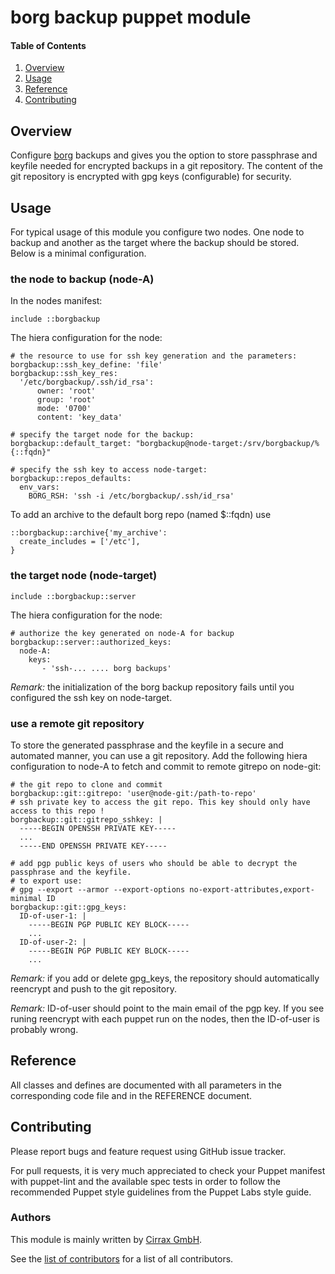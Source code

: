 # borg backup puppet module



#### Table of Contents

1. [Overview](#overview)
1. [Usage](#usage)
1. [Reference](#reference)
1. [Contributing](#contributing)


## Overview

Configure [borg](http://borgbackup.readthedocs.io/en/stable/) backups and gives you the option to store
passphrase and keyfile needed for encrypted backups in a git repository. The content of the git repository is
encrypted with gpg keys (configurable) for security.

## Usage

For typical usage of this module you configure two nodes. One node to backup and another as the target where the
backup should be stored. Below is a minimal configuration.

### the node to backup (node-A)

In the nodes manifest:

    include ::borgbackup

The hiera configuration for the node:

    # the resource to use for ssh key generation and the parameters:
    borgbackup::ssh_key_define: 'file'
    borgbackup::ssh_key_res:
      '/etc/borgbackup/.ssh/id_rsa':
          owner: 'root'
          group: 'root'
          mode: '0700'
          content: 'key_data'

    # specify the target node for the backup:
    borgbackup::default_target: "borgbackup@node-target:/srv/borgbackup/%{::fqdn}"

    # specify the ssh key to access node-target:
    borgbackup::repos_defaults:
      env_vars:
        BORG_RSH: 'ssh -i /etc/borgbackup/.ssh/id_rsa'

To add an archive to the default borg repo (named $::fqdn) use

    ::borgbackup::archive{'my_archive':
      create_includes = ['/etc'],
    }

### the target node (node-target)

    include ::borgbackup::server

The hiera configuration for the node:

    # authorize the key generated on node-A for backup
    borgbackup::server::authorized_keys:
      node-A:
        keys:
           - 'ssh-... .... borg backups'

*Remark:* the initialization of the borg backup repository fails until you configured the ssh key on node-target.

### use a remote git repository
To store the generated passphrase and the keyfile in a secure and automated manner, you can use a git repository.
Add the following hiera configuration to node-A to fetch and commit to remote gitrepo on node-git:

    # the git repo to clone and commit
    borgbackup::git::gitrepo: 'user@node-git:/path-to-repo'
    # ssh private key to access the git repo. This key should only have  access to this repo !
    borgbackup::git::gitrepo_sshkey: |
      -----BEGIN OPENSSH PRIVATE KEY-----
      ...
      -----END OPENSSH PRIVATE KEY-----

    # add pgp public keys of users who should be able to decrypt the passphrase and the keyfile.
    # to export use:
    # gpg --export --armor --export-options no-export-attributes,export-minimal ID
    borgbackup::git::gpg_keys:
      ID-of-user-1: |
        -----BEGIN PGP PUBLIC KEY BLOCK-----
        ...
      ID-of-user-2: |
        -----BEGIN PGP PUBLIC KEY BLOCK-----
        ...

*Remark:* if you add or delete gpg_keys, the repository should automatically reencrypt and push to the git repository.

*Remark:* ID-of-user should point to the main email of the pgp key. If you see runing reencrypt with each puppet run on
the nodes, then the ID-of-user is probably wrong.

## Reference

All classes and defines are documented with all parameters in the corresponding code file and
in the REFERENCE document.

## Contributing

Please report bugs and feature request using GitHub issue tracker.

For pull requests, it is very much appreciated to check your Puppet manifest with puppet-lint
and the available spec tests  in order to follow the recommended Puppet style guidelines
from the Puppet Labs style guide.

### Authors

This module is mainly written by [Cirrax GmbH](https://cirrax.com).

See the [list of contributors](https://github.com/cirrax/puppet-borgbackup/graphs/contributors)
for a list of all contributors.
